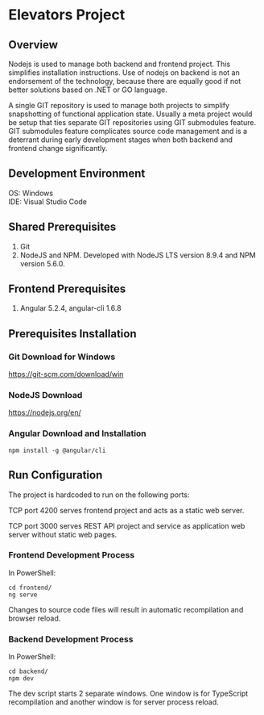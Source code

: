 # Elevators Project

## Overview

Nodejs is used to manage both backend and frontend project.  This simplifies installation instructions.  Use of nodejs on backend is not an endorsement of the technology, because there are equally good if not better solutions based on .NET or GO language.

A single GIT repository is used to manage both projects to simplify snapshotting of functional application state.  Usually a meta project would be setup that ties separate GIT repositories using GIT submodules feature.  GIT submodules feature complicates source code management and is a deterrant during early development stages when both backend and frontend change significantly.

## Development Environment

OS: Windows  
IDE: Visual Studio Code

## Shared Prerequisites

1. Git
2. NodeJS and NPM.  Developed with NodeJS LTS version 8.9.4 and NPM version 5.6.0.

## Frontend Prerequisites

1. Angular 5.2.4, angular-cli 1.6.8

## Prerequisites Installation

### Git Download for Windows

<https://git-scm.com/download/win>

### NodeJS Download

https://nodejs.org/en/

### Angular Download and Installation

    npm install -g @angular/cli

## Run Configuration

The project is hardcoded to run on the following ports:

TCP port 4200 serves frontend project and acts as a static web server.

TCP port 3000 serves REST API project and service as application web server without static web pages.

### Frontend Development Process

In PowerShell:

    cd frontend/
    ng serve

Changes to source code files will result in automatic recompilation and browser reload.

### Backend Development Process

In PowerShell:

    cd backend/
    npm dev

The dev script starts 2 separate windows.  One window is for TypeScript recompilation and another window is for server process reload.